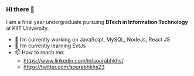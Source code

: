 ### Hi there 👋

I am a final year undergraduate pursuing **BTech in Information Technology** at KIIT University.

- 🔭 I’m currently working on JavaScipt, MySQL, NodeJs, React JS
- 🌱 I’m currently learning ExtJs
- 📫 How to reach me:  
  - https://www.linkedin.com/in/sourabhkhs/
  - https://twitter.com/sourabhkhs23
